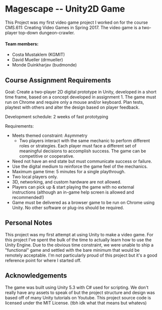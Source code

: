 # Magescape -- Unity2D Game

This Project was my first video game project I worked on for the course CMS.611: Creating Video Games in Spring 2017. The video game is a two-player top-down dungeon-crawler.

#### Team members:
- Costa Mustaklem (KGMIT)
- David Mueller (drmueller)
- Monde Duinkharjav (budmonde)

## Course Assignment Requirements

Goal: Create a two-player 2D digital prototype in Unity, developed in a short time frame, based on a concept developed in assignment 1. The game must run on Chrome and require only a mouse and/or keyboard. Plan tests, playtest with others and alter the design based on player feedback.

Development schedule: 2 weeks of fast prototyping

Requirements:
- Meets themed constraint: Asymmetry
  - Two players interact with the same mechanic to perform different roles or strategies. Each player must face a different set of meaningful decisions to accomplish success. The game can be competitive or cooperative.
- Need not have an end state but must communicate success or failure.
- Use the digital medium to reinforce the game feel of the mechanics.
- Maximum game time: 5 minutes for a single playthrough.
- Two local players only.
- 3D, networking, and custom hardware are not allowed.
- Players can pick up & start playing the game with no external instructions (although an in-game help screen is allowed and recommended!)
- Game must be delivered as a browser game to be run on Chrome using Unity. No other software or plug-ins should be required.

## Personal Notes

This project was my first attempt at using Unity to make a video game. For this project I've spent the bulk of the time to actually learn how to use the Unity Engine. Due to the obvious time constraint, we were unable to ship a "functional" game and settled with the bare minimum that would be remotely acceptable. I'm not particularly proud of this project but it's a good reference point for where I started off.

## Acknowledgements

The game was built using Unity 5.3 with C# used for scripting. We don't really have any assets to speak of but the project structure and design was based off of many Unity tutorials on Youtube. This project source code is licensed under the MIT License. (tbh idk what that means but whatevs)

